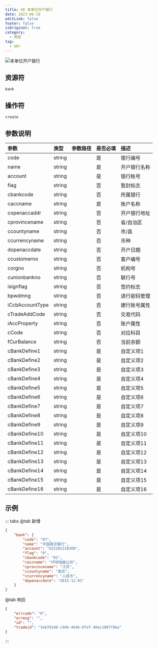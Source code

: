 ```yaml
---
title: U8 本单位开户银行
date: 2023-06-19
editLink: false
footer: false
isOriginal: true
category:
  - 用友
tag:
  - U8+
---
```


![本单位开户银行](https://image.ilyl.life:8443/yonyou/u8/as/bank.gif)

## 资源符

`bank`
  
## 操作符

`create`

## 参数说明

|参数|类型|参数路径|是否必填|描述|
|:-|:-|:-|:-|:-|
|code|string||是|银行编号|
|name|string||是|开户银行名称|
|account|string||是|银行帐号|
|flag|string||否|暂封标志|
|cbankcode|string||否|所属银行|
|caccname|string||是|账户名称|
|copenaccaddr|string||否|开户银行地址|
|cprovincename|string||否|省/自治区|
|ccountyname|string||否|市/县|
|ccurrencyname|string||否|币种|
|dopenaccdate|string||否|开户日期|
|ccustomerno|string||否|客户编号|
|corgno|string||否|机构号|
|cunionbankno|string||否|联行号|
|isignflag|string||否|签约标志|
|bpwdmng|string||否|进行密码管理|
|iCcbAccountType|string||否|建行账号属性|
|cTradeAddCode|string||否|交易代码|
|iAccProperty|string||否|账户属性|
|cCode|string||否|对应科目|
|fCurBalance|string||否|当前余额|
|cBankDefine1|string||是|自定义项1|
|cBankDefine2|string||是|自定义项2|
|cBankDefine3|string||是|自定义项3|
|cBankDefine4|string||是|自定义项4|
|cBankDefine5|string||是|自定义项5|
|cBankDefine6|string||是|自定义项6|
|cBankDefine7|string||是|自定义项7|
|cBankDefine8|string||是|自定义项8|
|cBankDefine9|string||是|自定义项9|
|cBankDefine10|string||是|自定义项10|
|cBankDefine11|string||是|自定义项11|
|cBankDefine12|string||是|自定义项12|
|cBankDefine13|string||是|自定义项13|
|cBankDefine14|string||是|自定义项14|
|cBankDefine15|string||是|自定义项15|
|cBankDefine16|string||是|自定义项16|

## 示例

::: tabs
@tab 新增

```json
{
    "bank": {
        "code": "07",
        "name": "中国南京银行",
        "account": "622202210200",
        "flag": "0",
        "cbankcode": "01",
        "caccname": "环球电脑公司",
        "cprovincename": "江苏",
        "ccountyname": "南京",
        "ccurrencyname": "人民币",
        "dopenaccdate": "2015-12-01"
    }
}
```

@tab 响应

```json
{
    "errcode": "0",
    "errmsg": "",
    "id": "",
    "tradeid": "3eb76146-c94b-4b4b-87ef-40ac1087f9ba"
}
```

:::
